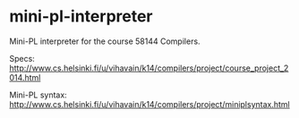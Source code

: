 mini-pl-interpreter
===================

Mini-PL interpreter for the course 58144 Compilers.

Specs: http://www.cs.helsinki.fi/u/vihavain/k14/compilers/project/course_project_2014.html

Mini-PL syntax: http://www.cs.helsinki.fi/u/vihavain/k14/compilers/project/miniplsyntax.html
